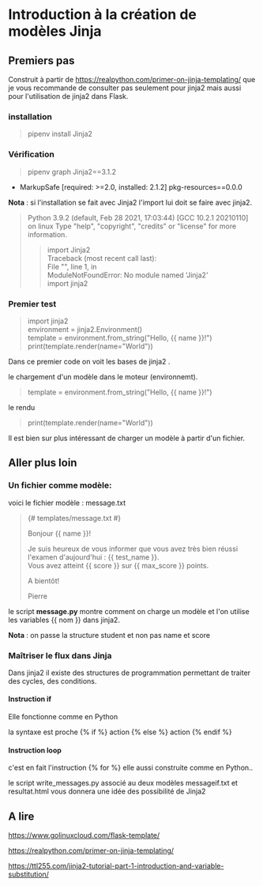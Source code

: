 # Introduction à la création de modèles Jinja

## Premiers pas
Construit à partir de https://realpython.com/primer-on-jinja-templating/ que je vous recommande de consulter pas seulement pour jinja2 mais aussi pour l'utilisation de jinja2 dans Flask.

### installation
> pipenv install Jinja2

### Vérification
> pipenv graph
Jinja2==3.1.2
  - MarkupSafe [required: >=2.0, installed: 2.1.2]
pkg-resources==0.0.0

**Nota** : si l'installation se fait avec Jinja2 l'import lui doit se faire avec jinja2.

> Python 3.9.2 (default, Feb 28 2021, 17:03:44)
[GCC 10.2.1 20210110] on linux
Type "help", "copyright", "credits" or "license" for more information.
>> import Jinja2   
Traceback (most recent call last):   
  File "<stdin>", line 1, in <module>    
ModuleNotFoundError: No module named 'Jinja2'   
>> import jinja2

### Premier test

>import jinja2  
environment = jinja2.Environment()  
template = environment.from_string("Hello, {{ name }}!")  
print(template.render(name="World"))


Dans ce premier code on voit les bases de jinja2 .

le chargement d'un modèle dans le moteur (environnemt).

> template = environment.from_string("Hello, {{ name }}!")

le rendu

> print(template.render(name="World"))


Il est bien sur plus intéressant de charger un modèle à partir d'un fichier.

## Aller plus loin

### Un fichier comme modèle:
 voici le fichier modèle : message.txt

 > {# templates/message.txt #}
>
> Bonjour {{ name }}!
>
>  Je suis heureux de vous informer que vous avez très bien réussi l'examen d'aujourd'hui : {{ test_name }}.   
 Vous avez atteint {{ score }} sur {{ max_score }} points.
>
>  A bientôt!
>     
 >Pierre


le script **message.py** montre comment on charge un modèle et l'on utilise les variables {{ nom }} dans jinja2.

**Nota** : on passe la structure student et non pas name et score


### Maîtriser le flux dans Jinja

Dans jinja2 il existe des structures de programmation permettant de traiter des cycles, des conditions.

#### Instruction if

Elle fonctionne comme en Python

la syntaxe est proche
{% if %}
   action
{% else %}
   action
{% endif %}

#### Instruction loop

c'est en fait l'instruction {% for %} elle aussi construite comme en Python..

le script write_messages.py associé au deux modèles messageif.txt et resultat.html vous donnera une idée des possibilité de Jinja2

## A lire

https://www.golinuxcloud.com/flask-template/

https://realpython.com/primer-on-jinja-templating/

https://ttl255.com/jinja2-tutorial-part-1-introduction-and-variable-substitution/
